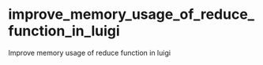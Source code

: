# improve_memory_usage_of_reduce_function_in_luigi
Improve memory usage of reduce function in luigi
